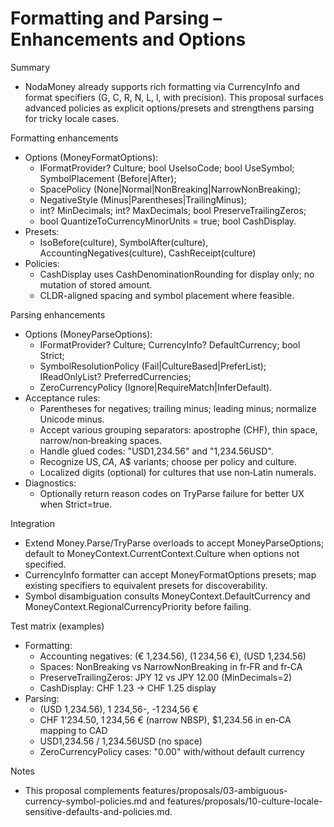 # Formatting and Parsing – Enhancements and Options

Summary
- NodaMoney already supports rich formatting via CurrencyInfo and format specifiers (G, C, R, N, L, l, with precision). This proposal surfaces advanced policies as explicit options/presets and strengthens parsing for tricky locale cases.

Formatting enhancements
- Options (MoneyFormatOptions):
  - IFormatProvider? Culture; bool UseIsoCode; bool UseSymbol; SymbolPlacement (Before|After);
  - SpacePolicy (None|Normal|NonBreaking|NarrowNonBreaking);
  - NegativeStyle (Minus|Parentheses|TrailingMinus);
  - int? MinDecimals; int? MaxDecimals; bool PreserveTrailingZeros;
  - bool QuantizeToCurrencyMinorUnits = true; bool CashDisplay.
- Presets:
  - IsoBefore(culture), SymbolAfter(culture), AccountingNegatives(culture), CashReceipt(culture)
- Policies:
  - CashDisplay uses CashDenominationRounding for display only; no mutation of stored amount.
  - CLDR-aligned spacing and symbol placement where feasible.

Parsing enhancements
- Options (MoneyParseOptions):
  - IFormatProvider? Culture; CurrencyInfo? DefaultCurrency; bool Strict;
  - SymbolResolutionPolicy (Fail|CultureBased|PreferList); IReadOnlyList<string>? PreferredCurrencies;
  - ZeroCurrencyPolicy (Ignore|RequireMatch|InferDefault).
- Acceptance rules:
  - Parentheses for negatives; trailing minus; leading minus; normalize Unicode minus.
  - Accept various grouping separators: apostrophe (CHF), thin space, narrow/non‑breaking spaces.
  - Handle glued codes: "USD1,234.56" and "1,234.56USD".
  - Recognize US$, CA$, A$ variants; choose per policy and culture.
  - Localized digits (optional) for cultures that use non‑Latin numerals.
- Diagnostics:
  - Optionally return reason codes on TryParse failure for better UX when Strict=true.

Integration
- Extend Money.Parse/TryParse overloads to accept MoneyParseOptions; default to MoneyContext.CurrentContext.Culture when options not specified.
- CurrencyInfo formatter can accept MoneyFormatOptions presets; map existing specifiers to equivalent presets for discoverability.
- Symbol disambiguation consults MoneyContext.DefaultCurrency and MoneyContext.RegionalCurrencyPriority before failing.

Test matrix (examples)
- Formatting:
  - Accounting negatives: (€ 1,234.56), (1 234,56 €), (USD 1,234.56)
  - Spaces: NonBreaking vs NarrowNonBreaking in fr‑FR and fr‑CA
  - PreserveTrailingZeros: JPY 12 vs JPY 12.00 (MinDecimals=2)
  - CashDisplay: CHF 1.23 → CHF 1.25 display
- Parsing:
  - (USD 1,234.56), 1 234,56-, -1 234,56 €
  - CHF 1'234.50, 1 234,56 € (narrow NBSP), $1,234.56 in en‑CA mapping to CAD
  - USD1,234.56 / 1,234.56USD (no space)
  - ZeroCurrencyPolicy cases: "0.00" with/without default currency

Notes
- This proposal complements features/proposals/03-ambiguous-currency-symbol-policies.md and features/proposals/10-culture-locale-sensitive-defaults-and-policies.md.
